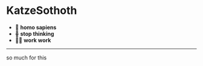 # KatzeSothoth  

- 🥺 
    **homo sapiens**  
- ~~🤔~~
    **stop thinking**  
- 👨‍🏭 
    **work work**

---

so much for this